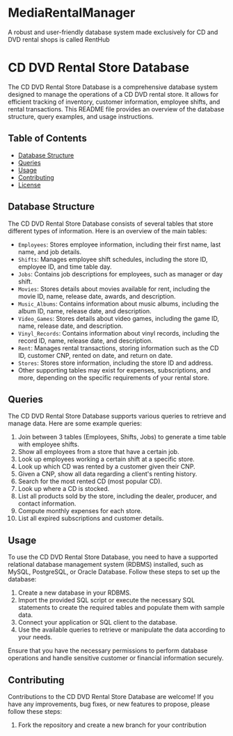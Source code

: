 # MediaRentalManager
A robust and user-friendly database system made exclusively for CD and DVD rental shops is called RentHub

# CD DVD Rental Store Database

The CD DVD Rental Store Database is a comprehensive database system designed to manage the operations of a CD DVD rental store. It allows for efficient tracking of inventory, customer information, employee shifts, and rental transactions. This README file provides an overview of the database structure, query examples, and usage instructions.

## Table of Contents

- [Database Structure](#database-structure)
- [Queries](#queries)
- [Usage](#usage)
- [Contributing](#contributing)
- [License](#license)

## Database Structure

The CD DVD Rental Store Database consists of several tables that store different types of information. Here is an overview of the main tables:

- `Employees`: Stores employee information, including their first name, last name, and job details.
- `Shifts`: Manages employee shift schedules, including the store ID, employee ID, and time table day.
- `Jobs`: Contains job descriptions for employees, such as manager or day shift.
- `Movies`: Stores details about movies available for rent, including the movie ID, name, release date, awards, and description.
- `Music_Albums`: Contains information about music albums, including the album ID, name, release date, and description.
- `Video_Games`: Stores details about video games, including the game ID, name, release date, and description.
- `Vinyl_Records`: Contains information about vinyl records, including the record ID, name, release date, and description.
- `Rent`: Manages rental transactions, storing information such as the CD ID, customer CNP, rented on date, and return on date.
- `Stores`: Stores store information, including the store ID and address.
- Other supporting tables may exist for expenses, subscriptions, and more, depending on the specific requirements of your rental store.

## Queries

The CD DVD Rental Store Database supports various queries to retrieve and manage data. Here are some example queries:

1. Join between 3 tables (Employees, Shifts, Jobs) to generate a time table with employee shifts.
2. Show all employees from a store that have a certain job.
3. Look up employees working a certain shift at a specific store.
4. Look up which CD was rented by a customer given their CNP.
5. Given a CNP, show all data regarding a client's renting history.
6. Search for the most rented CD (most popular CD).
7. Look up where a CD is stocked.
8. List all products sold by the store, including the dealer, producer, and contact information.
9. Compute monthly expenses for each store.
10. List all expired subscriptions and customer details.

## Usage

To use the CD DVD Rental Store Database, you need to have a supported relational database management system (RDBMS) installed, such as MySQL, PostgreSQL, or Oracle Database. Follow these steps to set up the database:

1. Create a new database in your RDBMS.
2. Import the provided SQL script or execute the necessary SQL statements to create the required tables and populate them with sample data.
3. Connect your application or SQL client to the database.
4. Use the available queries to retrieve or manipulate the data according to your needs.

Ensure that you have the necessary permissions to perform database operations and handle sensitive customer or financial information securely.

## Contributing

Contributions to the CD DVD Rental Store Database are welcome! If you have any improvements, bug fixes, or new features to propose, please follow these steps:

1. Fork the repository and create a new branch for your contribution
